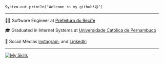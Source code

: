 
<code>System.out.println("Welcome to my github!😆")</code>
<hr>

<p>👨‍💻 Software Engineer at <a href="https://www2.recife.pe.gov.br/" target="blank_">Prefeitura do Recife</a></p>
<p>🎓 Graduated in Internet Systems at <a href="https://portal.unicap.br/" target="blank_">Universidade Católica de Pernambuco</a></p>
<p>🎥 Social Medias <a href="https://www.instagram.com/taryjunioor/" target="_blank">Instagram</a>, and <a href="https://www.linkedin.com/in/tn-junior/" target="_blank">LinkedIn</a></p>
<hr>

[![My Skills](https://skillicons.dev/icons?i=java,python,flask,django,spring,aws,javascript,typescript,react,angular,nodejs,express,postgresql,mysql,docker,mongodb,terraform)](https://skillicons.dev)
